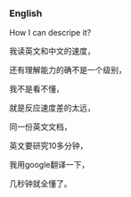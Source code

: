 ### English

How I can descripe it?

我读英文和中文的速度，

还有理解能力的确不是一个级别，

我不是看不懂，

就是反应速度差的太远，

同一份英文文档，

英文要研究10多分钟，

我用google翻译一下，

几秒钟就全懂了。